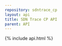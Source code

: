 ```yaml
---
repository: sdntrace_cp
layout: api
title: SDN Trace CP API
parent: API
---
```

{% include api.html %}